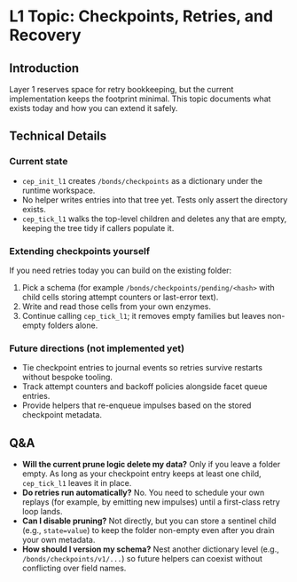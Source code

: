 # L1 Topic: Checkpoints, Retries, and Recovery

## Introduction
Layer 1 reserves space for retry bookkeeping, but the current implementation keeps the footprint minimal. This topic documents what exists today and how you can extend it safely.

## Technical Details
### Current state
- `cep_init_l1` creates `/bonds/checkpoints` as a dictionary under the runtime workspace.
- No helper writes entries into that tree yet. Tests only assert the directory exists.
- `cep_tick_l1` walks the top-level children and deletes any that are empty, keeping the tree tidy if callers populate it.

### Extending checkpoints yourself
If you need retries today you can build on the existing folder:
1. Pick a schema (for example `/bonds/checkpoints/pending/<hash>` with child cells storing attempt counters or last-error text).
2. Write and read those cells from your own enzymes.
3. Continue calling `cep_tick_l1`; it removes empty families but leaves non-empty folders alone.

### Future directions (not implemented yet)
- Tie checkpoint entries to journal events so retries survive restarts without bespoke tooling.
- Track attempt counters and backoff policies alongside facet queue entries.
- Provide helpers that re-enqueue impulses based on the stored checkpoint metadata.

## Q&A
- **Will the current prune logic delete my data?** Only if you leave a folder empty. As long as your checkpoint entry keeps at least one child, `cep_tick_l1` leaves it in place.
- **Do retries run automatically?** No. You need to schedule your own replays (for example, by emitting new impulses) until a first-class retry loop lands.
- **Can I disable pruning?** Not directly, but you can store a sentinel child (e.g., `state=value`) to keep the folder non-empty even after you drain your own metadata.
- **How should I version my schema?** Nest another dictionary level (e.g., `/bonds/checkpoints/v1/...`) so future helpers can coexist without conflicting over field names.
